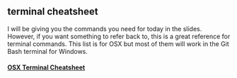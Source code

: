 ##  terminal cheatsheet

I will be giving you the commands you need for today in the slides. However, if you want something to refer back to, this is a great reference for terminal commands. This list is for OSX but most of them will work in the Git Bash terminal for Windows.


<h4><a href="https://github.com/0nn0/terminal-mac-cheatsheet/wiki/Terminal-Cheatsheet-for-Mac-(-basics-)#core-commands">OSX Terminal Cheatsheet</a></h4>
